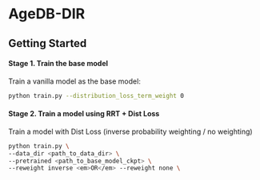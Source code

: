 # AgeDB-DIR

## Getting Started

#### Stage 1. Train the base model
Train a vanilla model as the base model: 
```bash
python train.py --distribution_loss_term_weight 0
```

#### Stage 2. Train a model using RRT + Dist Loss
Train a model with Dist Loss (inverse probability weighting / no weighting)
```bash
python train.py \
--data_dir <path_to_data_dir> \
--pretrained <path_to_base_model_ckpt> \
--reweight inverse <em>OR</em> --reweight none \
